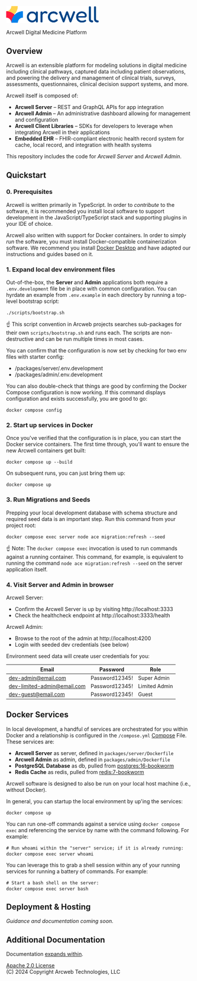 <img src="doc/logo.png" width="250"/>

Arcwell Digital Medicine Platform

## Overview

Arcwell is an extensible platform for modeling solutions in digital medicine
including clinical pathways, captured data including patient observations,
and powering the delivery and management of clinical trials, surveys,
assessments, questionnaires, clinical decision support systems, and more.

Arcwell itself is composed of:

- **Arcwell Server** – REST and GraphQL APIs for app integration
- **Arcwell Admin** – An administrative dashboard allowing for management and configuration
- **Arcwell Client Libraries** – SDKs for developers to leverage when integrating Arcwell in their applications
- **Embedded EHR** – FHIR-compliant electronic health record system for cache, local record, and integration with health systems

This repository includes the code for _Arcwell Server_ and _Arcwell Admin_.

## Quickstart

### 0. Prerequisites

Arcwell is written primarily in TypeScript. In order to _contribute_ to the
software, it is recommended you install local software to support development
in the JavaScript/TypeScript stack and supporting plugins in your IDE of
choice.

Arcwell also written with support for Docker containers. In order to simply
_run_ the software, you must install Docker-compatible containerization
software. We recommend you install
[Docker Desktop](https://www.docker.com/products/docker-desktop/)
and have adapted our instructions and guides based on it.

### 1. Expand local dev environment files

Out-of-the-box, the **Server** and **Admin** applications both require
a `.env.development` file be in place with common configuration. You can
hyrdate an example from `.env.example` in each directory by running a
top-level bootstrap script:

```
./scripts/bootstrap.sh
```
☝️ This script convention in Arcweb projects searches sub-packages for their 
own `scripts/bootstrap.sh` and runs each. The scripts are non-destructive and
can be run multiple times in most cases.

You can confirm that the configuration is now set by checking for two env
files with starter config:
* /packages/server/.env.development
* /packages/admin/.env.development

You can also double-check that things are good by confirming the Docker
Compose configuration is now working. If this command displays configuration
and exists successfully, you are good to go:

```
docker compose config
```

### 2. Start up services in Docker

Once you've verified that the configuration is in place, you can start the
Docker service containers. The first time through, you'll want to ensure the
new Arcwell containers get built:

```
docker compose up --build
```

On subsequent runs, you can just bring them up:

```
docker compose up
```

### 3. Run Migrations and Seeds

Prepping your local development database with schema structure and required
seed data is an important step. Run this command from your project root:

```
docker compose exec server node ace migration:refresh --seed
```
☝️ Note: The `docker compose exec` invocation is used to run commands against
a running container. This command, for example, is equivalent to running the
command `node ace migration:refresh --seed` on the server application itself.

### 4. Visit Server and Admin in browser

Arcwell Server:
* Confirm the Arcwell Server is up by visiting http://localhost:3333
* Check the healthcheck endpoint at http://localhost:3333/health

Arcwell Admin:
* Browse to the root of the admin at http://localhost:4200
* Login with seeded dev credentials (see below)

Environment seed data will create user credentials for you:

| Email                        | Password       | Role |
|------------------------------|----------------|------|
| dev-admin@email.com          | Password12345! | Super Admin |
| dev-limited-admin@email.com  | Password12345! | Limited Admin  |
| dev-guest@email.com          | Password12345! | Guest |


## Docker Services

In local development, a handful of services are orchestrated for you
within Docker and a relationship is configured in the `/compose.yml`
[Compose](https://docs.docker.com/compose/) File. These services are:

* **Arcwell Server** as server, defined in `packages/server/Dockerfile`
* **Arcwell Admin** as admin, defined in `packages/admin/Dockerfile`
* **PostgreSQL Database** as db, pulled from [postgres:16-bookworm](https://hub.docker.com/_/postgres/)
* **Redis Cache** as redis, pulled from [redis:7-bookworm](https://hub.docker.com/_/redis)

Arcwell software is designed to also be run on your local host
machine (i.e., without Docker).

In general, you can startup the local environment by up'ing the services:

```
docker compose up
```

You can run one-off commands against a service using `docker compose exec` 
and referencing the service by name with the command following. For example:

```
# Run whoami within the "server" service; if it is already running:
docker compose exec server whoami
```

You can leverage this to grab a shell session within any of your running
services for running a battery of commands. For example:

```
# Start a bash shell on the server:
docker compose exec server bash
```

## Deployment & Hosting

_Guidance and documentation coming soon._

## Additional Documentation

Documentation [expands within](./doc).

[Apache 2.0 License](./LICENSE)  
(C) 2024 Copyright Arcweb Technologies, LLC
